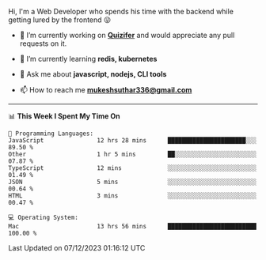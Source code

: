 Hi, I'm a Web Developer who spends his time with the backend while getting lured by the frontend 😜

- 🔭 I’m currently working on **[Quizifer](https://github.com/SutharMukesh/Quizifer/)** and would appreciate any pull requests on it.

- 🌱 I’m currently learning **redis, kubernetes**

- 💬 Ask me about **javascript, nodejs, CLI tools**

- 📫 How to reach me **mukeshsuthar336@gmail.com**

---
<!--START_SECTION:waka-->
📊 **This Week I Spent My Time On** 

```text
💬 Programming Languages: 
JavaScript               12 hrs 28 mins      ██████████████████████░░░   89.50 % 
Other                    1 hr 5 mins         ██░░░░░░░░░░░░░░░░░░░░░░░   07.87 % 
TypeScript               12 mins             ░░░░░░░░░░░░░░░░░░░░░░░░░   01.49 % 
JSON                     5 mins              ░░░░░░░░░░░░░░░░░░░░░░░░░   00.64 % 
HTML                     3 mins              ░░░░░░░░░░░░░░░░░░░░░░░░░   00.47 % 

💻 Operating System: 
Mac                      13 hrs 56 mins      █████████████████████████   100.00 % 
```


 Last Updated on 07/12/2023 01:16:12 UTC
<!--END_SECTION:waka-->
